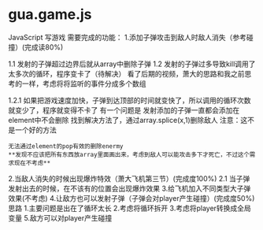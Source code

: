 # gua.game.js
JavaScript 写游戏
需要完成的功能：
1.添加子弹攻击到敌人时敌人消失（参考碰撞）(完成读80%)

1.1 发射的子弹超过边界后就从array中删除子弹
1.2 发射的子弹过多导致kill调用了太多次的循环，程序变卡了（待解决）
    看了后期的视频，萧大的思路和我之前思考的一样，考虑将将监听的事件分成多个数组

1.2.1 如果把游戏速度加快，子弹到达顶部的时间就变快了，所以调用的循环次数就变少了，程序就变得不卡了
    有一个问题是 发射添加的子弹一直都会添加在element中不会删除
        找到解决方法了，通过array.splice(x,1)删除敌人 注意：这不是一个好的方法

    无法通过element的pop有效的删除enermy
    **发现不应该把所有东西放array里面画出来，考虑到敌人可以能攻击多下才死亡，不过这个需求现在不考虑**
2.当敌人消失的时候出现爆炸特效（萧大飞机第三节）(完成度100%)
2.1 当子弹发射出去的时候，在不该有的位置会出现爆炸效果
3.给飞机加入不同类型大子弹效果(不考虑)
4.让敌方也可以发射子弹（子弹会对player产生碰撞）(完成度50%)
    思路 1.主要问题是出在了循环太长
        2.考虑将循环拆开
        3.考虑将player转换成全局变量
5.敌方可以对player产生碰撞
